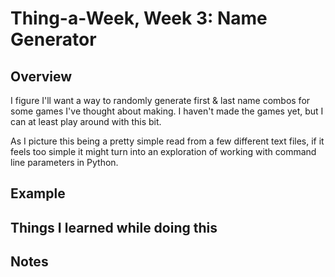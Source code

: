 Thing-a-Week, Week 3:  Name Generator
=====================================

Overview
--------
I figure I'll want a way to randomly generate first & last name combos for some
games I've thought about making.  I haven't made the games yet, but I can at
least play around with this bit.

As I picture this being a pretty simple read from a few different text files,
if it feels too simple it might turn into an exploration of working with
command line parameters in Python.

Example
-------

Things I learned while doing this
---------------------------------

Notes
-----
